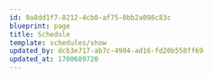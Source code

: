 ```yaml
---
id: 9a8dd1f7-8212-4cb0-af75-0bb2a098c83c
blueprint: page
title: Schedule
template: schedules/show
updated_by: dcb3e717-ab7c-4904-ad16-fd20b558ff69
updated_at: 1700689720
---
```

